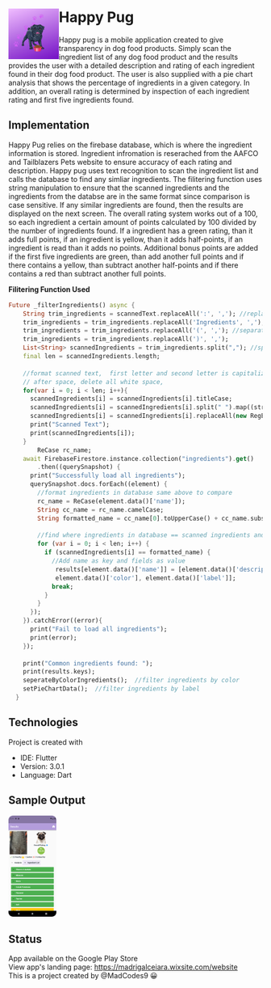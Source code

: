 # Happy Pug <img src="app_logo.png" width="100" height="100" align="left"> 
Happy pug is a mobile application created to give transparency in dog food products. Simply scan the 
ingredient list of any dog food product and  the results provides the user with a detailed description 
and rating of each ingredient found in their dog food product. The user is also supplied with a pie chart 
analysis that shows the percentage of ingredients in a given category. In addition, an overall rating is 
determined by inspection of each ingredient rating and first five ingredients found.

## Implementation
Happy Pug relies on the firebase database, which is where the ingredient information is stored. Ingredient 
infromation is reserached from the AAFCO and Tailblazers Pets website to ensure accuracy of each rating and
description. Happy pug uses text recognition to scan the ingredient list and calls the database to find any
simliar ingredients. The filitering function uses string manipulation to ensure that the scanned ingredients 
and the ingredients from the databse are in the same format since comparison is case sensitive. If any similar
ingredients are found, then the results are displayed on the next screen. The overall rating system works out
of a 100, so each ingredient a certain amount of points calculated by 100 divided by the number of ingredients 
found. If a ingredient has a green rating, than it adds full points, if an ingredient is yellow, than it adds
half-points, if an ingredient is read than it adds no points. Additional bonus points are added if the first
five ingredients are green, than add another full points and if there contains a yellow, than 
subtract another half-points and if there contains a red than subtract another full points.

**Filitering Function Used**
```Dart
Future _filterIngredients() async {
    String trim_ingredients = scannedText.replaceAll(':', ','); //replace any semicolons with commas
    trim_ingredients = trim_ingredients.replaceAll('Ingredients', ','); //separate 'Ingredient
    trim_ingredients = trim_ingredients.replaceAll('(', ','); //separate '(' and ')' with commas to get actual ingredient name
    trim_ingredients = trim_ingredients.replaceAll(')', ',');
    List<String> scannedIngredients = trim_ingredients.split(","); //split ingredients after comma and store in list
    final len = scannedIngredients.length;

    //format scanned text,  first letter and second letter is capitalize capitalize the first letter
    // after space, delete all white space,
    for(var i = 0; i < len; i++){
      scannedIngredients[i] = scannedIngredients[i].titleCase;
      scannedIngredients[i] = scannedIngredients[i].split(" ").map((str) => str.capitalize).join(" ");
      scannedIngredients[i] = scannedIngredients[i].replaceAll(new RegExp(r"\s+"), "");
      print("Scanned Text");
      print(scannedIngredients[i]);
    }
        ReCase rc_name;
    await FirebaseFirestore.instance.collection("ingredients").get()
        .then((querySnapshot) {
      print("Successfully load all ingredients");
      querySnapshot.docs.forEach((element) {
        //format ingredients in database same above to compare
        rc_name = ReCase(element.data()['name']);
        String cc_name = rc_name.camelCase;
        String formatted_name = cc_name[0].toUpperCase() + cc_name.substring(1);//uppercase first character

        //find where ingredients in database == scanned ingredients and store in map
        for (var i = 0; i < len; i++) {
          if (scannedIngredients[i] == formatted_name) {
            //Add name as key and fields as value
             results[element.data()['name']] = [element.data()['description'],
             element.data()['color'], element.data()['label']];
            break;
          }
        }
      });
    }).catchError((error){
      print("Fail to load all ingredients");
      print(error);
    });

    print("Common ingredients found: ");
    print(results.keys);
    seperateByColorIngredients();  //filter ingredients by color
    setPieChartData();  //filter ingredients by label
  }
  ```
## Technologies
Project is created with 
* IDE:  Flutter 
* Version: 3.0.1
* Language: Dart

## Sample Output
 <img src="ScreenShots/Screenshot2.png" height="200" height="100"> 

## Status
App available on the Google Play Store<br/>
View app's landing page: https://madrigalceiara.wixsite.com/website<br/>
This is a project created by @MadCodes9 :grinning:


